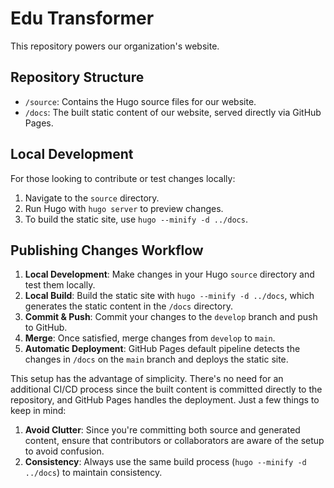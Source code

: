 # Edu Transformer

This repository powers our organization's website.

## Repository Structure

- `/source`: Contains the Hugo source files for our website.
- `/docs`: The built static content of our website, served directly via GitHub Pages.

## Local Development

For those looking to contribute or test changes locally:

1. Navigate to the `source` directory.
2. Run Hugo with `hugo server` to preview changes.
3. To build the static site, use `hugo --minify -d ../docs`.

## Publishing Changes Workflow

1. **Local Development**: Make changes in your Hugo `source` directory and test them locally.
2. **Local Build**: Build the static site with `hugo --minify -d ../docs`, which generates the static content in the `/docs` directory.
3. **Commit & Push**: Commit your changes to the `develop` branch and push to GitHub.
4. **Merge**: Once satisfied, merge changes from `develop` to `main`.
5. **Automatic Deployment**: GitHub Pages default pipeline detects the changes in `/docs` on the `main` branch and deploys the static site.

This setup has the advantage of simplicity. There's no need for an additional CI/CD process since the built content is committed directly to the repository, and GitHub Pages handles the deployment. Just a few things to keep in mind:

1. **Avoid Clutter**: Since you're committing both source and generated content, ensure that contributors or collaborators are aware of the setup to avoid confusion.
2. **Consistency**: Always use the same build process (`hugo --minify -d ../docs`) to maintain consistency.

